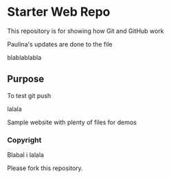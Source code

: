 # Starter Web Repo

This repository is for showing how Git and GitHub work

Paulina's updates are done to the file 

blablablabla

## Purpose

To test git push

lalala

Sample website with plenty of files for demos

### Copyright 

Blabal i lalala


Please fork this repository.